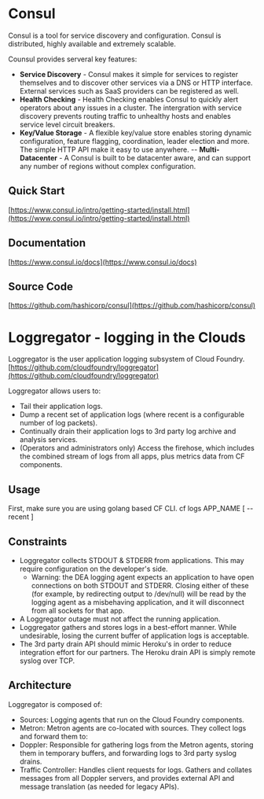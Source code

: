 Consul
===============
Consul is a tool for service discovery and configuration. Consul is distributed, highly available and extremely scalable.

Counsul provides serveral key features:

- **Service Discovery** - Consul makes it simple for services to register themselves and to discover other services via a DNS or HTTP interface. External services such as SaaS providers can be registered as well.
- **Health Checking** - Health Checking enables Consul to quickly alert operators about any issues in a cluster. The intergration with service discovery prevents routing traffic to unhealthy hosts and enables service level circuit breakers.
- **Key/Value Storage** - A flexible key/value store enables storing dynamic configuration, feature flagging, coordination,  leader election and more. The simple HTTP API make it easy to use anywhere.
-- **Multi-Datacenter** - A Consul is built to be datacenter aware, and can support any number of regions without complex configuration.

Quick Start
---------
[https://www.consul.io/intro/getting-started/install.html](https://www.consul.io/intro/getting-started/install.html)

Documentation
-------
[https://www.consul.io/docs](https://www.consul.io/docs)

Source Code
------------
[https://github.com/hashicorp/consul](https://github.com/hashicorp/consul)


Loggregator - logging in the Clouds
=============================
Loggregator is the user application logging subsystem of Cloud Foundry.
[https://github.com/cloudfoundry/loggregator](https://github.com/cloudfoundry/loggregator)

Loggregator allows users to:
- Tail their application logs.
- Dump a recent set of application logs (where recent is a configurable number of log packets).
- Continually drain their application logs to 3rd party log archive and analysis services.
- (Operators and administrators only) Access the firehose, which includes the combined stream of logs from all apps, plus metrics data from CF components.


Usage
------
First, make sure you are using golang based CF CLI.
cf logs APP_NAME [ --recent ]

Constraints
------------------
- Loggregator collects STDOUT & STDERR from applications. This may require configuration on the developer's side.
	- Warning: the DEA logging agent expects an application to have open connections on both STDOUT and STDERR. Closing either of these (for example, by redirecting output to /dev/null) will be read by the logging agent as a misbehaving application, and it will disconnect from all sockets for that app.
- A Loggregator outage must not affect the running application.
- Loggregator gathers and stores logs in a best-effort manner. While undesirable, losing the current buffer of application logs is acceptable.
- The 3rd party drain API should mimic Heroku's in order to reduce integration effort for our partners. The Heroku drain API is simply remote syslog over TCP.

Architecture
--------------------------
Loggregator is composed of:

- Sources: Logging agents that run on the Cloud Foundry components.
- Metron: Metron agents are co-located with sources. They collect logs and forward them to:
- Doppler: Responsible for gathering logs from the Metron agents, storing them in temporary buffers, and forwarding logs to 3rd party syslog drains.
- Traffic Controller: Handles client requests for logs. Gathers and collates messages from all Doppler servers, and provides external API and message translation (as needed for legacy APIs).

